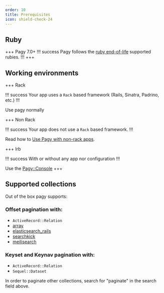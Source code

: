 ```yaml
---
order: 10
title: Prerequisites
icon: shield-check-24
---
```


## Ruby

+++ Pagy 7.0+
!!! success
Pagy follows the [ruby end-of-life](https://endoflife.date/ruby) supported rubies.
!!!
+++

## Working environments

+++ Rack

!!! success
Your app uses a `Rack` based framework (Rails, Sinatra, Padrino, etc.)
!!!

Use pagy normally

+++ Non Rack

!!! success
Your app does not use a `Rack` based framework.
!!!

Read how to [Use Pagy with non-rack apps](Practical%20Guide/how-to.md#use-pagy-with-a-non-rack-app).

+++ Irb

!!! success
With or without any app nor configuration
!!!

Use the [Pagy::Console](../api/console.md)
+++

## Supported collections

Out of the box pagy supports:

### Offset pagination with:

- `ActiveRecord::Relation`
- [array](extras/array.md)
- [elasticsearch_rails](../api/paginators/elasticsearch_rails.md)
- [searchkick](../api/paginators/searchkick.md)
- [meilisearch](../api/paginators/meilisearch.md)

### Keyset and Keynav pagination with:

- `ActiveRecord::Relation`
- `Sequel::Dataset`

In order to paginate other collections, search for "paginate" in the search field above.
